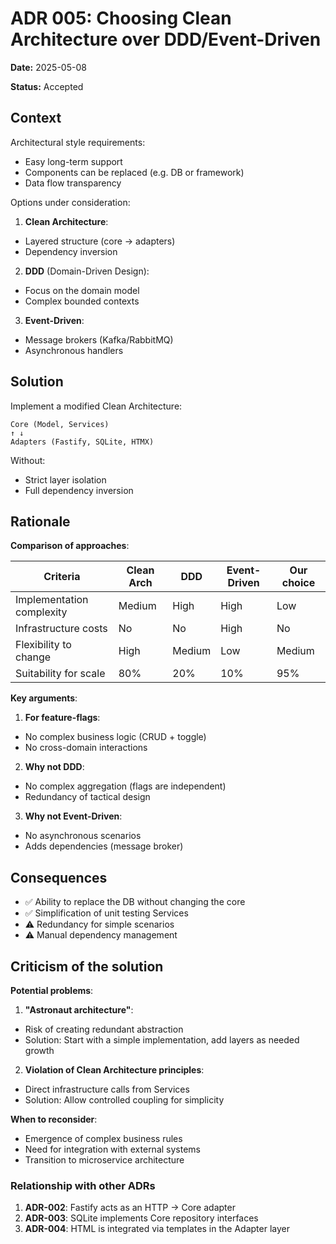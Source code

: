 # ADR 005: Choosing Clean Architecture over DDD/Event-Driven

**Date:** 2025-05-08

**Status:** Accepted

## Context

Architectural style requirements:

- Easy long-term support
- Components can be replaced (e.g. DB or framework)
- Data flow transparency

Options under consideration:

1. **Clean Architecture**:

- Layered structure (core → adapters)
- Dependency inversion

2. **DDD** (Domain-Driven Design):

- Focus on the domain model
- Complex bounded contexts

3. **Event-Driven**:

- Message brokers (Kafka/RabbitMQ)
- Asynchronous handlers

## Solution

Implement a modified Clean Architecture:

```
Core (Model, Services)
↑ ↓
Adapters (Fastify, SQLite, HTMX)
```

Without:

- Strict layer isolation
- Full dependency inversion

## Rationale

**Comparison of approaches**:

| Criteria                  | Clean Arch | DDD    | Event-Driven | Our choice |
| ------------------------- | ---------- | ------ | ------------ | ---------- |
| Implementation complexity | Medium     | High   | High         | Low        |
| Infrastructure costs      | No         | No     | High         | No         |
| Flexibility to change     | High       | Medium | Low          | Medium     |
| Suitability for scale     | 80%        | 20%    | 10%          | 95%        |

**Key arguments**:

1. **For feature-flags**:

- No complex business logic (CRUD + toggle)
- No cross-domain interactions

2. **Why not DDD**:

- No complex aggregation (flags are independent)
- Redundancy of tactical design

3. **Why not Event-Driven**:

- No asynchronous scenarios
- Adds dependencies (message broker)

## Consequences

- ✅ Ability to replace the DB without changing the core
- ✅ Simplification of unit testing Services
- ⚠️ Redundancy for simple scenarios
- ⚠️ Manual dependency management

## Criticism of the solution

**Potential problems**:

1. **"Astronaut architecture"**:

- Risk of creating redundant abstraction
- Solution: Start with a simple implementation, add layers as needed growth

2. **Violation of Clean Architecture principles**:

- Direct infrastructure calls from Services
- Solution: Allow controlled coupling for simplicity

**When to reconsider**:

- Emergence of complex business rules
- Need for integration with external systems
- Transition to microservice architecture

### Relationship with other ADRs

1. **ADR-002**: Fastify acts as an HTTP → Core adapter
2. **ADR-003**: SQLite implements Core repository interfaces
3. **ADR-004**: HTML is integrated via templates in the Adapter layer
